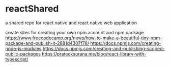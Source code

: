 # reactShared
a shared repo for react native and react native web application

create sites for creating your own npm account and npm package
https://www.freecodecamp.org/news/how-to-make-a-beautiful-tiny-npm-package-and-publish-it-2881d4307f78/
https://docs.npmjs.com/creating-node-js-modules
https://docs.npmjs.com/creating-and-publishing-scoped-public-packages
https://prateeksurana.me/blog/react-library-with-typescript/
